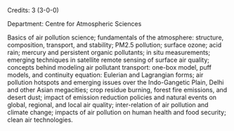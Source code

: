 Credits: 3 (3-0-0)

Department: Centre for Atmospheric Sciences

Basics of air pollution science; fundamentals of the atmosphere: structure, composition, transport, and stability; PM2.5 pollution; surface ozone; acid rain; mercury and persistent organic pollutants; in situ measurements; emerging techniques in satellite remote sensing of surface air quality; concepts behind modeling air pollutant transport: one-box model, puff models, and continuity equation: Eulerian and Lagrangian forms; air pollution hotspots and emerging issues over the Indo-Gangetic Plain, Delhi and other Asian megacities; crop residue burning, forest fire emissions, and desert dust; impact of emission reduction policies and natural events on global, regional, and local air quality; inter-relation of air pollution and climate change; impacts of air pollution on human health and food security; clean air technologies.